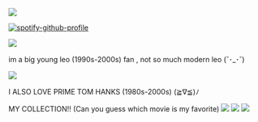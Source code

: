![](https://komarev.com/ghpvc/?username=your-github-username&abbreviated=true)

[![spotify-github-profile](https://spotify-github-profile.kittinanx.com/api/view?uid=wawr7uc2p4tz3bz7gesudnppv&cover_image=true&theme=natemoo-re&show_offline=false&background_color=121212&interchange=false&bar_color=6a8cb9&bar_color_cover=false)](https://github.com/kittinan/spotify-github-profile)

![](https://i.postimg.cc/LsrRwbpb/tumblr-pmxahp-Vmg91u675kj-1280.jpg)



im a big young leo (1990s-2000s) fan , not so much modern leo (˘･_･˘)


![](https://i.postimg.cc/cHFQmwYT/sub-buzz-22410-1477497728-2.jpg)

I ALSO LOVE PRIME TOM HANKS (1980s-2000s) (≧∇≦)ﾉ

MY COLLECTION!! (Can you guess which movie is my favorite)
![](https://i.postimg.cc/SK8xGM28/IMG-0388.jpg)
![](https://i.postimg.cc/ydQtgf1T/IMG-0387.jpg)
![](https://i.postimg.cc/wTcPDTjv/IMG-0386.jpg)
